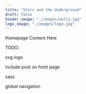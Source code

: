 ```yaml
---
title: "Stars and the Underground"
draft: false
header_image: "./images/welly.jpg"
logo_image: "./images/logo.jpg"
---
```

Homepage Content Here


TODO: 

svg logo 

include post on front page

sass

global navigation

